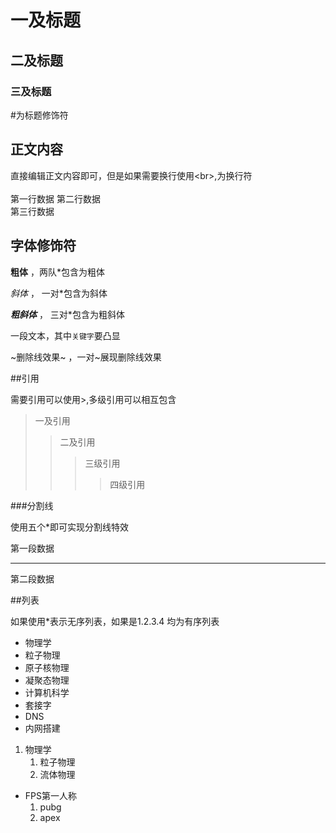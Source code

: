 # 一及标题
## 二及标题
### 三及标题
\#为标题修饰符

## 正文内容

直接编辑正文内容即可，但是如果需要换行使用\<br\>,为换行符<br><br>
第一行数据
第二行数据<br>
第三行数据<br>

## 字体修饰符

**粗体** ，两队\*包含为粗体

*斜体* ， 一对\*包含为斜体

***粗斜体*** ， 三对\*包含为粗斜体

一段文本，其中`关键字`要凸显

~删除线效果~ ，一对\~展现删除线效果

##引用

需要引用可以使用\>,多级引用可以相互包含

>一及引用
>>二及引用
>>>三级引用
>>>>四级引用

###分割线

使用五个\*即可实现分割线特效

第一段数据

*****

第二段数据

##列表

如果使用\*表示无序列表，如果是1.2.3.4 均为有序列表

* 物理学
 * 粒子物理
 * 原子核物理
 * 凝聚态物理
* 计算机科学
 * 套接字
 * DNS
 * 内网搭建

1. 物理学
   1. 粒子物理
   2. 流体物理

* FPS第一人称
   1. pubg
   2. apex
